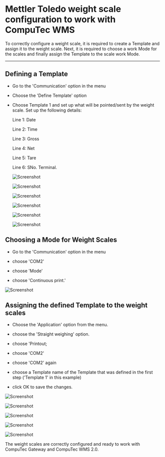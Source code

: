 # Mettler Toledo weight scale configuration to work with CompuTec WMS

To correctly configure a weight scale, it is required to create a Template and assign it to the weight scale. Next, it is required to choose a work Mode for the scales and finally assign the Template to the scale work Mode.

---

## Defining a Template

- Go to the 'Communication' option in the menu

- Choose the 'Define Template' option

- Choose Template 1 and set up what will be pointed/sent by the weight scale. Set up the following details:

  Line 1: Date

  Line 2: Time

  Line 3: Gross

  Line 4: Net

  Line 5: Tare

  Line 6: SNo. Terminal.

  ![Screenshot](./media/mettler-01.png)

  ![Screenshot](./media/mettler-02.png)

  ![Screenshot](./media/mettler-03.png)

  ![Screenshot](./media/mettler-04.png)

  ![Screenshot](./media/mettler-05.png)

  ![Screenshot](./media/mettler-06.png)

## Choosing a Mode for Weight Scales

- Go to the 'Communication' option in the menu

- choose 'COM2'

- choose  'Mode'

- choose 'Continuous print.'

![Screenshot](./media/mettler-07.png)

## Assigning the defined Template to the weight scales

- Choose the 'Application' option from the menu.

- choose the 'Straight weighing' option.

- choose 'Printout;

- choose 'COM2'

- choose 'COM2' again

- choose a Template name of the Template that was defined in the first step ('Template 1' in this example)

- click OK to save the changes.

![Screenshot](./media/mettler-08.png)

![Screenshot](./media/mettler-09.png)

![Screenshot](./media/mettler-10.png)

![Screenshot](./media/mettler-11.png)

![Screenshot](./media/mettler-12.png)

The weight scales are correctly configured and ready to work with CompuTec Gateway and CompuTec WMS 2.0.

